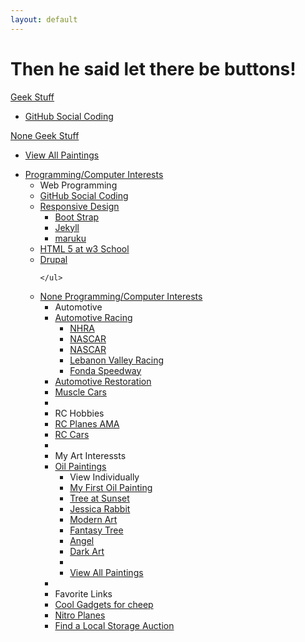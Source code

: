```yaml
---
layout: default
---
```





<div class="hero-unit">




<p>
<h1>Then he said let there be buttons!</h1>
<div class="btn-group">
<a class="btn dropdown-toggle" data-toggle="dropdown" href="#">
Geek Stuff
<span class="caret"></span>
</a>
<ul class="dropdown-menu">
<li><a href="https://github.com/">GitHub Social Coding</a></li>
</ul>
</div>
</p>

<p>
<div class="btn-group">
<a class="btn dropdown-toggle" data-toggle="dropdown" href="#">
None Geek Stuff
<span class="caret"></span>
</a>
<ul class="dropdown-menu">
<li><a href="paintings.html">View All Paintings</a></li>
</ul>
</div>
</p>







<ul class="nav" tabindex="-2">
<li class="dropdown">
      <a href="#" class="dropdown-toggle" data-toggle="dropdown">Programming/Computer Interests</a>
      <ul class="dropdown-menu">
            <li class="nav-header">Web Programming</li>
            <li><a href="https://github.com/">GitHub Social Coding</a></li>
                  <li class="dropdown-submenu">
                    <a tabindex="-1" href="#">Responsive Design</a>
                        <ul class="dropdown-menu">
                          <li><a href="http://twitter.github.com/bootstrap/">Boot Strap</a></li>
                          <li><a href="http://jekyllrb.com/">Jekyll</a></li>
                          <li><a href="http://maruku.rubyforge.org/index.html">maruku</a></li>
                        </ul>
                  </li>
            <li><a href="http://www.w3schools.com/html/html5_intro.asp">HTML 5 at w3 School</a></li>
            <li><a href="http://drupal.org/">Drupal</a></li>

          
    </ul>
</li>
</ul>

<ul class="nav" tabindex="-2">
<li class="dropdown">
      <a href="#" class="dropdown-toggle" data-toggle="dropdown">None Programming/Computer Interests</a>
      <ul class="dropdown-menu">
            <li class="nav-header">Automotive</li>
                  <li class="dropdown-submenu">
                    <a tabindex="-1" href="#">Automotive Racing</a>
                        <ul class="dropdown-menu">
                          <li><a href="http://www.nhra.com/">NHRA</a></li>
                          <li><a href="http://www.nascar.com/">NASCAR</a></li>
                          <li><a href="http://www.nascar.com/">NASCAR</a></li>
                          <li><a href="http://www.lebanonvalley.com/">Lebanon Valley Racing</a></li>
                          <li><a href="http://fondaspeedway.net/">Fonda Speedway</a></li>
                        </ul>
                  </li>
            <li><a href="http://en.wikipedia.org/wiki/Automotive_restoration">Automotive Restoration</a></li>
            <li><a href="http://en.wikipedia.org/wiki/Muscle_car">Muscle Cars</a></li>
          <li class="divider"></li>
            <li class="nav-header">RC Hobbies</li>
                <li><a href="http://www.modelaircraft.org/">RC Planes AMA</a></li>
                <li><a href="http://www.rccaraction.com/">RC Cars</a></li>
        <li class="divider"></li>
        <li class="nav-header">My Art Interessts</li>
              <li class="dropdown-submenu">
                  <a tabindex="-1" href="#">Oil Paintings</a>
                        <ul class="dropdown-menu">
                            <li class="nav-header">View Individually</li>
                            <li><a href="../assets/mypics/fruitbasket.jpg">My First Oil Painting</a></li>
                            <li><a href="../assets/mypics/treesunset.jpg">Tree at Sunset</a></li>
                            <li><a href="../assets/mypics/jesrabbit.jpg">Jessica Rabbit</a></li>
                            <li><a href="../assets/mypics/swirl.jpg">Modern Art</a></li>
                            <li><a href="../assets/mypics/treeweep.jpg">Fantasy Tree</a></li>
                            <li><a href="../assets/mypics/angel.jpg">Angel</a></li>
                            <li><a href="../assets/mypics/fright.jpg">Dark Art</a></li>
                            <li class="divider"></li>
                            <li><a href="paintings.html">View All Paintings</a></li>
                        </ul>
                  </li>
      <li class="divider"></li>
        <li class="nav-header">Favorite Links</li>
          <li><a href="http://dx.com/">Cool Gadgets for cheep</a></li>
          <li><a href="http://www.nitroplanes.com/">Nitro Planes</a></li>
          <li><a href="http://www.storagetreasures.com/">Find a Local Storage Auction</a></li>
    </ul>
</li>
</ul>
</div>

